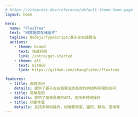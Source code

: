```yaml
---
# https://vitepress.dev/reference/default-theme-home-page
layout: home

hero:
  name: "FlexTree"
  text: "树数据库存储组件"
  tagline: Nodejs/TypeScript/基于左右值算法
  actions:
    - theme: brand
      text: 快速开始
      link: /intro/get-started
    - theme: alt
      text: GitHub
      link: https://github.com/zhangfisher/flextree

features:
  - title: 高效访问
    details: 提供了基于左右值算法的高效的树结构存储和访问
  - title: 简单易用
    details: 提供了简单易用的API，支持多种树操作
  - title: 功能丰富
    details: 支持多种树操作，如增删改查、遍历、移动、查询等
---
```

